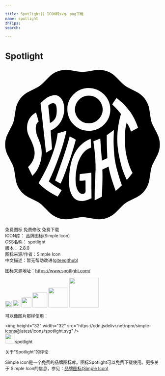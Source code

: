 ```yaml
---

title: Spotlight() ICON转svg、png下载
name: spotlight
zhTips: 
search: 

---
```


# Spotlight  <small style="font-size: 60%;font-weight: 100"></small>

<div id="svg" class="svg-wrap">
<svg role="img" viewBox="0 0 24 24" xmlns="http://www.w3.org/2000/svg"><title>Spotlight icon</title><path d="M15.126 6.408c.008.101.008.194 0 .295-.034.589-.295 1.027-.656 1.388a2.093 2.093 0 0 1-1.464.606 2.106 2.106 0 0 1-1.498-.572 2.126 2.126 0 0 1-.126-2.996l.101-.101c.353-.345.757-.547 1.372-.606a2.112 2.112 0 0 1 1.582.555c.396.37.64.884.69 1.431zm8.465 7.288l-.631 1.22a3.73 3.73 0 0 0-.37 1.144l-.21 1.363a3.692 3.692 0 0 1-2.003 2.752l-1.229.614c-.362.185-.69.421-.976.707l-.968.985a3.703 3.703 0 0 1-3.24 1.052l-1.355-.227a3.625 3.625 0 0 0-1.203 0l-1.355.227a3.71 3.71 0 0 1-3.24-1.052l-.968-.985a3.669 3.669 0 0 0-.976-.707l-1.229-.614a3.71 3.71 0 0 1-2.003-2.752l-.21-1.363a3.58 3.58 0 0 0-.37-1.144l-.64-1.22a3.68 3.68 0 0 1 0-3.4l.631-1.22a3.73 3.73 0 0 0 .37-1.144l.21-1.363a3.692 3.692 0 0 1 2.003-2.752l1.229-.614c.362-.185.69-.421.976-.707l.968-.976a3.703 3.703 0 0 1 3.24-1.052l1.355.227c.396.067.808.067 1.203 0l1.355-.227a3.71 3.71 0 0 1 3.24 1.052l.968.976c.286.286.614.53.976.707l1.229.614a3.71 3.71 0 0 1 2.003 2.752l.21 1.363c.059.404.185.791.37 1.144l.631 1.22a3.703 3.703 0 0 1 .008 3.4zm-7.287-7.33a3.045 3.045 0 0 0-.345-1.296 3.38 3.38 0 0 0-3.223-1.826c-.135.017-.252.025-.37.042a3.316 3.316 0 0 0-1.868 1.052 3.255 3.255 0 0 0-.841 2.44c.076.926.488 1.717 1.086 2.23.438.379.993.715 1.691.816 1.338.202 2.365-.328 3.029-1.052a3.24 3.24 0 0 0 .841-2.407zm-9.736 6.766c.244-.135.48-.278.715-.412-.084-.968-.16-2.011-.236-2.903.985-.412 1.683-1.212 1.994-2.339.252-.909.143-1.977-.32-2.575a1.533 1.533 0 0 0-.597-.488c-.404-.151-.892-.034-1.229.109a2.902 2.902 0 0 0-.522.303c-.32.227-.614.48-.884.774.286 2.491.572 5.108.85 7.657.076-.034.151-.076.227-.126zm.126-7.153c.017-.076.202-.185.269-.236a.857.857 0 0 1 .429-.16c.463-.017.572.379.597.825.017.236.017.471 0 .707-.059.783-.429 1.287-1.043 1.54-.05-.488-.084-1.077-.143-1.641-.025-.227-.059-.53-.093-.799-.008-.076-.017-.151-.017-.236zm-1.136 6.278a6.08 6.08 0 0 0-.421-1.212 4.559 4.559 0 0 1-.37-1.237c-.067-.597.05-1.119.429-1.397-.143-.463-.261-.917-.404-1.372-.825.438-1.397 1.229-1.397 2.407 0 .724.269 1.195.53 1.717.177.345.328.698.446 1.069.118.396.227.833.194 1.245-.067.791-.396 1.346-.825 1.818-.042.05-.185.168-.185.202.025.059.05.109.084.16.168.353.32.656.488 1.001.025.05.05.151.084.168s.101-.067.143-.118c.143-.151.278-.311.404-.48.698-.968 1.119-2.474.799-3.972zm2.777 1.674c.345-.976.673-1.986.926-3.012.076-.303.168-.614.227-.926.008-.034.034-.109 0-.126-.446.135-.909.252-1.346.396-.185 1.523-.64 2.878-1.153 4.148s-1.144 2.44-1.801 3.559c.808.875 1.834 1.54 2.962 2.095.202-.337.421-.665.614-1.01-.69-.421-1.405-.825-1.994-1.346a39.617 39.617 0 0 0 1.565-3.778zm2.625-2.684c-.286-.194-.64-.337-.951-.505-.623 2.39-1.456 4.594-2.255 6.833.278.151.547.32.833.471.539-1.043.867-2.163 1.296-3.299.21-.555.387-1.128.564-1.708s.353-1.186.513-1.792zm2.424 6.993v-.993c0-.227-.008-.48-.017-.875-.597.076-1.203.126-1.792.21-.025.328-.025.673-.042 1.018.261.017.673-.034.934-.034 0 .488 0 .909.008 1.321 0 .16.025.32-.017.454-.059.202-.269.328-.539.303-.311-.034-.555-.353-.69-.614-.463-.909-.311-2.407-.126-3.416a5.324 5.324 0 0 1 .732-1.927c.345-.547.816-1.001 1.489-1.195 0-.278-.017-.656-.034-.968-.008-.143 0-.32-.034-.396-.008-.008-.025.008-.034.008a3.66 3.66 0 0 0-1.128.64 4.8 4.8 0 0 0-1.22 1.414 5.505 5.505 0 0 0-.286.589c-.362.808-.53 1.742-.631 2.777-.076.791-.084 1.515.034 2.23.042.227.109.454.194.673.295.774.867 1.422 2.028 1.262.446-.059.808-.236 1.186-.396 0-.74-.017-1.515-.017-2.087zm3.559-4.477a22.049 22.049 0 0 1-.109-1.691c-.025-.783 0-1.54.042-2.322 0-.008 0-.008-.008-.008-.303.236-.648.48-.976.715a.418.418 0 0 0-.126.118.853.853 0 0 0 0 .202c-.008 1.128.059 2.322.084 3.332-.278.118-.555.269-.833.379a88.942 88.942 0 0 1-.261-3.408c-.37.126-.707.278-1.069.412.076.555.151 1.086.202 1.599.093.816.135 1.632.143 2.449 0 .236 0 .471-.017.707-.034.496-.025 1.001-.059 1.498-.076.959-.067 1.986-.067 2.895.194-.084.379-.194.572-.286.194-.084.379-.185.564-.295 0-.362.017-.648.025-.959.034-1.186.067-2.179.025-3.231.32-.151.64-.303.976-.446.227 1.355.682 2.541 1.094 3.753.345-.261.64-.572.968-.858a22.97 22.97 0 0 1-.614-1.919 13.182 13.182 0 0 1-.555-2.634zm2.583-3.787c.194-.076.37-.194.555-.286s.362-.194.539-.303c-.337-.968-.757-1.851-1.338-2.609a10.081 10.081 0 0 0-1.977-1.986c0-.017-.025 0-.025.008a7.414 7.414 0 0 0-.513.724c-.034.059-.151.21-.143.269.05.067.109.126.177.177.067.067.135.118.185.168.303.311.555.589.833.926.042.05.143.16.143.21a1.388 1.388 0 0 1-.076.269c-.135.48-.227.951-.311 1.456a12.46 12.46 0 0 0-.151 2.962c.076 1.052.278 2.003.505 2.928.109.454.244.909.412 1.346.126.328.252.656.396.951.05.101.076.219.16.295.286-.37.589-.724.867-1.094-.421-.749-.707-1.666-.926-2.617a6.908 6.908 0 0 1-.177-1.01c-.126-1.372-.177-2.861.194-4.157.295.429.522.892.673 1.372z"/></svg>
</div>
<detail full-name='spotlight'></detail>

<div class="detail-page">
<p>
<span><span class="badge-success badge">免费图标</span> <span class="badge-success badge">免费修改</span>  <span class="badge-success badge">免费下载</span> </span>
<br/>
<span>
ICON库：
<span class="badge-secondary badge">品牌图标(Simple Icon)</span> 
</span>
<br/>
<span>
CSS名称：
<span class="badge-secondary badge">spotlight</span> 
</span>

<br/>
<span>
版本：
<span class="badge-secondary badge">2.8.0</span> 
</span>
<br/>
<span>图标来源/作者：<span class="badge-light badge">Simple Icon</span></span> 
<br/>
<span class="zh-detail">中文描述：暂无<span class="help-link"><span>帮助改进</span>(<a href="https://gitee.com/liuwave/icon-helper/edit/master/json/brands/spotlight.json" target="_blank" rel="noopener noreferrer">gitee</a><a href="https://github.com/liuwave/icon-helper/edit/master/json/brands/spotlight.json" target="_blank" rel="noopener noreferrer">github</a></span>)</span><br/>
</p>
</div><div class="description description alert alert-light"><p>图标来源地址：<a href="https://www.spotlight.com/" target="_blank" rel="noopener noreferrer">https://www.spotlight.com/</a></p></div>
<div class="alert alert-dark">
<img height="21" width="21" src="https://cdn.jsdelivr.net/npm/simple-icons@latest/icons/spotlight.svg" />
<img height="24" width="24" src="https://cdn.jsdelivr.net/npm/simple-icons@latest/icons/spotlight.svg" />
<img height="32" width="32" src="https://cdn.jsdelivr.net/npm/simple-icons@latest/icons/spotlight.svg" />
<img height="48" width="48" src="https://cdn.jsdelivr.net/npm/simple-icons@latest/icons/spotlight.svg" />
<img height="64" width="64" src="https://cdn.jsdelivr.net/npm/simple-icons@latest/icons/spotlight.svg" />
<img height="96" width="96" src="https://cdn.jsdelivr.net/npm/simple-icons@latest/icons/spotlight.svg" />

</div>
<div>
  <p>可以像图片那样使用：    
  </p>
  <div class="alert alert-primary" style="font-size: 14px">
    &lt;img height="32" width="32" src="https://cdn.jsdelivr.net/npm/simple-icons@latest/icons/spotlight.svg" /&gt;
    <copy-btn content='<img height="32" width="32" src="https://cdn.jsdelivr.net/npm/simple-icons@latest/icons/spotlight.svg" />'></copy-btn>
  </div>
  <div class="alert alert-secondary">
    <img height="32" width="32" src="https://cdn.jsdelivr.net/npm/simple-icons@latest/icons/spotlight.svg" />spotlight
    <copy-btn content="spotlight" btn-title="复制图标名称"></copy-btn>
  </div>
</div>

<Vssue title="关于“Spotlight”的评论" >关于“Spotlight”的评论</Vssue>


<div><p>Simple Icon是一个免费的品牌图标库。图标Spotlight可以免费下载使用。更多关于  Simple Icon的信息，参见：<a target="_blank" href="https://iconhelper.cn/brands.html">品牌图标(Simple Icon)</a>
</p></div>
